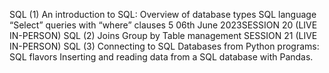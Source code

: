 SQL (1)
An introduction to SQL:
Overview of database types
SQL language
“Select” queries with “where” clauses
5
06th June 2023SESSION 20 (LIVE IN-PERSON)
SQL (2)
Joins
Group by
Table management
SESSION 21 (LIVE IN-PERSON)
SQL (3)
Connecting to SQL Databases from Python programs:
SQL flavors
Inserting and reading data from a SQL database with Pandas.